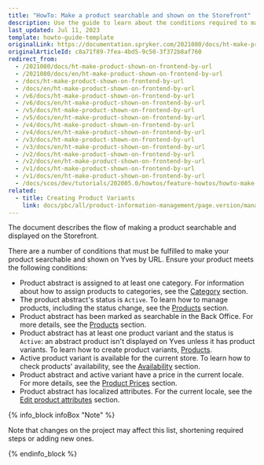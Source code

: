 ```yaml
---
title: "HowTo: Make a product searchable and shown on the Storefront"
description: Use the guide to learn about the conditions required to make a product searchable in the online store.
last_updated: Jul 11, 2023
template: howto-guide-template
originalLink: https://documentation.spryker.com/2021080/docs/ht-make-product-shown-on-frontend-by-url
originalArticleId: c8a71f89-7fea-4bd5-9c50-3f372b8af760
redirect_from:
  - /2021080/docs/ht-make-product-shown-on-frontend-by-url
  - /2021080/docs/en/ht-make-product-shown-on-frontend-by-url
  - /docs/ht-make-product-shown-on-frontend-by-url
  - /docs/en/ht-make-product-shown-on-frontend-by-url
  - /v6/docs/ht-make-product-shown-on-frontend-by-url
  - /v6/docs/en/ht-make-product-shown-on-frontend-by-url
  - /v5/docs/ht-make-product-shown-on-frontend-by-url
  - /v5/docs/en/ht-make-product-shown-on-frontend-by-url
  - /v4/docs/ht-make-product-shown-on-frontend-by-url
  - /v4/docs/en/ht-make-product-shown-on-frontend-by-url
  - /v3/docs/ht-make-product-shown-on-frontend-by-url
  - /v3/docs/en/ht-make-product-shown-on-frontend-by-url
  - /v2/docs/ht-make-product-shown-on-frontend-by-url
  - /v2/docs/en/ht-make-product-shown-on-frontend-by-url
  - /v1/docs/ht-make-product-shown-on-frontend-by-url
  - /v1/docs/en/ht-make-product-shown-on-frontend-by-url
  - /docs/scos/dev/tutorials/202005.0/howtos/feature-howtos/howto-make-a-product-searchable-and-shown-on-the-storefront.html
related:
  - title: Creating Product Variants
    link: docs/pbc/all/product-information-management/page.version/manage-in-the-back-office/products/manage-product-variants/create-product-variants.html
---
```


The document describes the flow of making a product searchable and displayed on the Storefront.

There are a number of conditions that must be fulfilled to make your product searchable and shown on Yves by URL. Ensure your product meets the following conditions:

* Product abstract is assigned to at least one category. For information about how to assign products to categories, see the [Category](/docs/pbc/all/product-information-management/{{page.version}}/manage-in-the-back-office/category/assign-products-to-categories.html) section.
* The product abstract's status is `Active`. To learn how to manage products, including the status change, see the [Products](/docs/pbc/all/product-information-management/{{page.version}}/manage-in-the-back-office/products/manage-products.html#activating-products) section.
* Product abstract has been marked as searchable in the Back Office. For more details, see the [Products](/docs/pbc/all/product-information-management/{{page.version}}/manage-in-the-back-office/products/manage-product-variants/create-product-variants.html) section.
* Product abstract has at least one product variant and the status is `Active`: an abstract product isn't displayed on Yves unless it has product variants. To learn how to create product variants, [Products](/docs/pbc/all/product-information-management/{{page.version}}/manage-in-the-back-office/products/manage-product-variants/create-product-variants.html).
* Active product variant is available for the current store. To learn how to check products' availability, see the [Availability](/docs/scos/user/back-office-user-guides/{{page.version}}/catalog/availability/managing-products-availability.html) section.
* Product abstract and active variant have a price in the current locale. For more details, see the [Product Prices](/docs/pbc/all/price-management/{{page.version}}/base-shop/prices-feature-overview/prices-feature-overview.html) section.
* Product abstract has localized attributes. For the current locale, see the [Edit product attributes](/docs/pbc/all/product-information-management/{{page.version}}/base-shop/manage-in-the-back-office/attributes/edit-product-attributes.html) section.

{% info_block infoBox "Note" %}

Note that changes on the project may affect this list, shortening required steps or adding new ones.

{% endinfo_block %}
